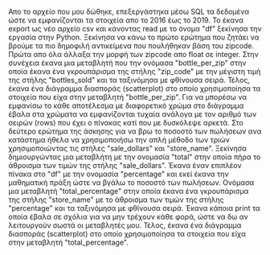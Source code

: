 Απο το αρχείο που μου δώθηκε, επεξεργάστηκα μέσω SQL τα δεδομένα ώστε να εμφανίζονται τα στοιχεία απο το 2016 έως το 2019. Το έκανα export ως νέο αρχείο csv και κάνοντας read με το όνομα "df" ξεκίνησα την εργασία στην Python.
Ξεκίνησα να κάνω το πρώτο ερώτημα που ζητάει να βρούμε τα πιο δημοφιλή αντικείμενα που πουλήθηκαν βάση του zipcode. 
Πρώτα απο όλα άλλαξα την μορφή των zipcode απο float σε integer. Στην συνέχεια έκανα μια μεταβλητή που την ονόμασα "bottle_per_zip" στην οποία έκανα ένα γκρουπάρισμα της στήλης "zip_code" με την μέγιστη τιμή της στήλης "bottles_sold" και τα ταξινόμησα με φθίνουσα σειρά. Τέλος, έκανα ένα διάγραμμα διασποράς (scatterplot) στο οποίο χρησιμοποίησα τα στοιχεία που είχα στην μεταβλητή "bottle_per_zip". Για να μπορέσω να εμφανίσω το κάθε αποτέλεσμα με διαφορετικό χρώμα στο διάγραμμα έβαλα στα χρώματα να εμφανίζονται τυχαία ανάλογα με τον αριθμό των σειρών (rows) που έχει ο πίνακας κατί που με δυσκόλεψε αρκετά.
Στο δεύτερο ερώτημα της άσκησης για να βρω το ποσοστό των πωλήσεων ανα κατάστημα ήθελα να χρησιμοποιήσω την απλή μέθοδο των τριών χρησιμοποιώντας τις στήλες "sale_dollars" και "store_name". 
Ξεκίνησα δημιουργώντας μια μεταβλήτη με την ονομασία "total" στην οποία πήρα το άθροισμα των τιμών της στήλης "sale_dollars". Έκανα έναν επιπλέον πίνακα στο "df" με την ονομασία "percentage" και εκεί έκανα την μαθηματική πράξη ώστε να βγάλω το ποσοστό των πωλήσεων. Ονόμασα μια μεταβλητή "total_percentage" στην οποία έκανα ένα γκρουπάρισμα της στήλης "store_name" με το άθροισμα των τιμών της στήλης "percentage" και τα ταξινόμησα με φθίνουσα σειρά.
Έκανα κάποια print τα οποία έβαλα σε σχόλια για να μην τρέχουν κάθε φορά, ώστε να δω αν λειτουργούν σωστά οι μεταβλητές μου.
Τέλος, έκανα ένα διάγραμμα διασποράς (scatterplot) στο οποίο χρησιμοποίησα τα στοιχεία που είχα στην μεταβλητή "total_percentage". 